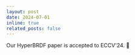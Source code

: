 ```yaml
---
layout: post
date: 2024-07-01
inline: true
related_posts: false
---
```


Our HyperBRDF paper is accepted to ECCV'24. 🥳
